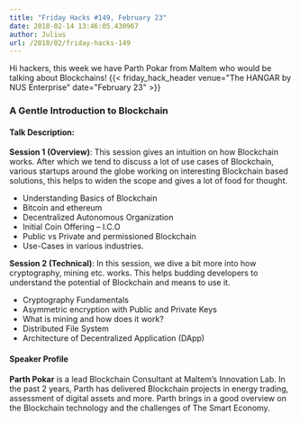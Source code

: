```yaml
---
title: "Friday Hacks #149, February 23"
date: 2018-02-14 13:46:05.430967
author: Julius
url: /2018/02/friday-hacks-149
---
```


Hi hackers, this week we have Parth Pokar from Maltem who would be talking about
Blockchains!
{{< friday_hack_header venue="The HANGAR by NUS Enterprise" date="February 23" >}}


### A Gentle Introduction to Blockchain

#### Talk Description:

**Session 1 (Overview)**: This session gives an intuition on how Blockchain works. After which we tend to discuss a lot of use cases of Blockchain, various startups around the globe working on interesting Blockchain based solutions, this helps to widen the scope and gives a lot of food for thought.

- Understanding Basics of Blockchain
- Bitcoin and ethereum
- Decentralized Autonomous Organization
- Initial Coin Offering – I.C.O
- Public vs Private and permissioned Blockchain
- Use-Cases in various industries.

**Session 2 (Technical)**: In this session, we dive a bit more into how cryptography, mining etc. works. This helps budding developers to understand the potential of Blockchain and means to use it.

- Cryptography Fundamentals
- Asymmetric encryption with Public and Private Keys
- What is mining and how does it work?
- Distributed File System
- Architecture of Decentralized Application (DApp)

#### Speaker Profile
**Parth Pokar** is a lead Blockchain Consultant at Maltem’s Innovation Lab. In the past 2 years, Parth has delivered Blockchain projects in energy trading, assessment of digital assets and more. Parth brings in a good overview on the Blockchain technology and the challenges of The Smart Economy.
